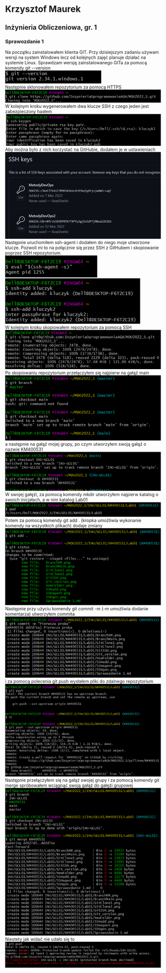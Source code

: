 # Krzysztof Maurek #
## Inżynieria Obliczeniowa, gr. 1 ##
### Sprawozdanie 1 ###
Na początku zainstalowałem klienta GIT. Przy dzisiejszym zadaniu używam wersji na system Windows
lecz od kolejnych zajęć planuje działać na systemie Linux. Sprawdzam wersję zainstalowanego GITa
za pomocą komendy git --version  
![](Git_version.png)  
Następnie sklonowałem repozytorium za pomocą HTTPS  
![](GitClone1.png)  
W kolejnym kroku wygenerowałem dwa klucze SSH z czego jeden jest zabezpieczony hasłem  
![](SSHgen.png)  
Aby można było z nich korzystać na GitHubie, dodałem je w ustawieniach  
![](GitSSH.png)  
Następnie uruchomiłem ssh-agent i dodałem do niego moje utworzone klucze. Pozwoli mi to na połącznie się przez
SSH z GitHubem i skopiowanie poprzez SSH repozytorium.  
![](SSHagent.png)  
![](SSHadd.png)  
W kolejnym kroku skopiowałem repozytorium za pomocą SSH  
![](GitClone2.png)  
Po skopiowaniu repozytorium przełączyłem się najpierw na gałąź main  
![](BranchMain.png)  
a następnie na gałąź mojej grupy, po czym utworzyłem swoją gałąź o nazwie KM400531  
![](BranchKM.png)  
W swojej gałęźi, za pomocą komendy mkdir utworzyłem najpierw katalog o swoich inicjałach, a w nim katalog Lab01  
![](NewFolder.png)  
Potem za pomocą komendy git add . (kropka umożliwia wykonanie komendy na wszystkich plikach) dodaje zmiany  
![](GITadd.png)  
Następnie przy użyciu komendy git commit -m (-m umożliwia dodanie komentarza) utworzyłem commita  
![](GITcommit.png)  
i za pomocą polecenia git push wysłałem pliki do zdalnego repozytorium   
![](GITpush.png)  
Następnie przełączyłem się na gałąź swojej grupy i za pomocą komendy git merge spróbowałem wciągnąć swoją gałąź
do gałęźi grupowej  
![](GITmerge.png)  
Niestety jak widać nie udało się to  
![](Gitnieudane.png)  
